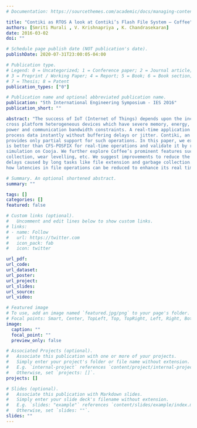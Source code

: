 ```yaml
---
# Documentation: https://sourcethemes.com/academic/docs/managing-content/

title: "Contiki as RTOS A look at Contiki’s Flash File System – Coffee"
authors: [Smriti Murali , V. Krishnapriya , K. Chandrasekaran]
date: 2016-03-02
doi: ""

# Schedule page publish date (NOT publication's date).
publishDate: 2020-07-31T23:00:05-04:00

# Publication type.
# Legend: 0 = Uncategorized; 1 = Conference paper; 2 = Journal article;
# 3 = Preprint / Working Paper; 4 = Report; 5 = Book; 6 = Book section;
# 7 = Thesis; 8 = Patent
publication_types: ["0"]

# Publication name and optional abbreviated publication name.
publication: "5th International Engineering Symposium - IES 2016"
publication_short: ""

abstract: "The success of IoT (Internet of Things) depends upon the inclusion of many
cross platform heterogeneous devices which have severe memory, energy, processing
power and communication bandwidth constraints. A real-time application is expected to
process data instantly without buffering delays or jitter. Contiki, an open source OS,
provides only partial support for such operations. In this paper, we examine how Coffee
is better than CFS-POSFIX for real-time operations and validate it by running a
simulation on Cooja. We further explore Coffee’s prominent features such as garbage
collection, wear levelling, etc. We suggest improvements to reduce the unpredictable
delays caused by long tasks like file extension and garbage collection. We then examine
how latencies in file operations can be reduced to enhance its real time performance."

# Summary. An optional shortened abstract.
summary: ""

tags: []
categories: []
featured: false

# Custom links (optional).
#   Uncomment and edit lines below to show custom links.
# links:
# - name: Follow
#   url: https://twitter.com
#   icon_pack: fab
#   icon: twitter

url_pdf:
url_code:
url_dataset:
url_poster:
url_project:
url_slides:
url_source:
url_video:

# Featured image
# To use, add an image named `featured.jpg/png` to your page's folder.
# Focal points: Smart, Center, TopLeft, Top, TopRight, Left, Right, BottomLeft, Bottom, BottomRight.
image:
  caption: ""
  focal_point: ""
  preview_only: false

# Associated Projects (optional).
#   Associate this publication with one or more of your projects.
#   Simply enter your project's folder or file name without extension.
#   E.g. `internal-project` references `content/project/internal-project/index.md`.
#   Otherwise, set `projects: []`.
projects: []

# Slides (optional).
#   Associate this publication with Markdown slides.
#   Simply enter your slide deck's filename without extension.
#   E.g. `slides: "example"` references `content/slides/example/index.md`.
#   Otherwise, set `slides: ""`.
slides: ""
---
```

